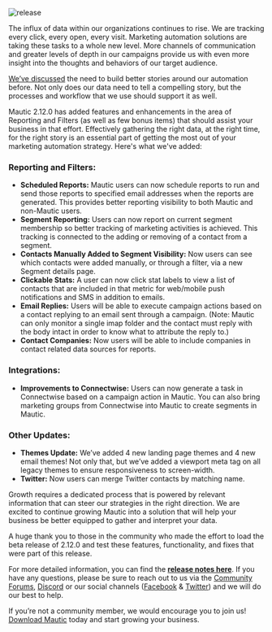 ![release](https://www.mautic.org/wp-content/uploads/2017/12/pexels-photo-binoculars2120-1024x576.jpg)


The influx of data within our organizations continues to rise. We are tracking every click, every open, every visit. Marketing automation solutions are taking these tasks to a whole new level. More channels of communication and greater levels of depth in our campaigns provide us with even more insight into the thoughts and behaviors of our target audience. 

[We’ve discussed](https://www.mautic.org/blog/marketer/humanize-your-marketing-automation-with-these-7-strategies/) the need to build better stories around our automation before. Not only does our data need to tell a compelling story, but the processes and workflow that we use should support it as well.

Mautic 2.12.0 has added features and enhancements in the area of Reporting and Filters (as well as few bonus items) that should assist your business in that effort. Effectively gathering the right data, at the right time, for the right story is an essential part of getting the most out of your marketing automation strategy. Here's what we've added:


### Reporting and Filters:



- **Scheduled Reports:** Mautic users can now schedule reports to run and send those reports to specified email addresses when the reports are generated. This provides better reporting visibility to both Mautic and non-Mautic users.
- **Segment Reporting:** Users can now report on current segment membership so better tracking of marketing activities is achieved. This tracking is connected to the adding or removing of a contact from a segment.
- **Contacts Manually Added to Segment Visibility:** Now users can see which contacts were added manually, or through a filter, via a new Segment details page.
- **Clickable Stats:** A user can now click stat labels to view a list of contacts that are included in that metric for web/mobile push notifications and SMS in addition to emails.
- **Email Replies:** Users will be able to execute campaign actions based on a contact replying to an email sent through a campaign. (Note: Mautic can only monitor a single imap folder and the contact must reply with the body intact in order to know what to attribute the reply to.)
- **Contact Companies:** Now users will be able to include companies in contact related data sources for reports.




### Integrations:



- **Improvements to Connectwise:** Users can now generate a task in Connectwise based on a campaign action in Mautic. You can also bring marketing groups from Connectwise into Mautic to create segments in Mautic. 




### Other Updates:



- **Themes Update:** We’ve added 4 new landing page themes and 4 new email themes! Not only that, but we’ve added a viewport meta tag on all legacy themes to ensure responsiveness to screen-width.
- **Twitter:** Now users can merge Twitter contacts by matching name.



Growth requires a dedicated process that is powered by relevant information that can steer our strategies in the right direction. We are excited to continue growing Mautic into a solution that will help your business be better equipped to gather and interpret your data. 

A huge thank you to those in the community who made the effort to load the beta release of 2.12.0 and test these features, functionality, and fixes that were part of this release.

For more detailed information, you can find the [**release notes here**](https://github.com/mautic/mautic/releases/tag/2.12.0). If you have any questions, please be sure to reach out to us via the [Community Forums](https://www.mautic.org/community), [Discord](https://discord.gg/mautic) or our social channels ([Facebook](https://www.facebook.com/MauticCommunity/) & [Twitter](https://www.twitter.com/MauticCommunity/)) and we will do our best to help.

If you’re not a community member, we would encourage you to join us! [Download Mautic](https://www.mautic.org/download/) today and start growing your business.